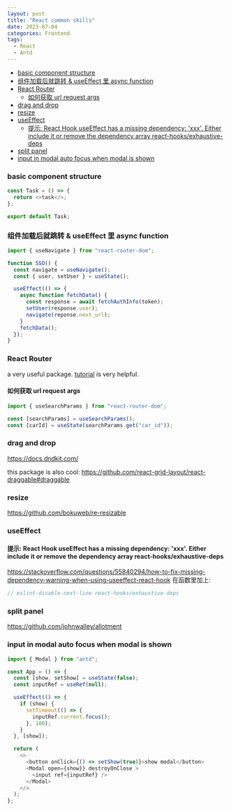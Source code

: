 ```yaml
---
layout: post
title: "React common skills"
date: 2023-07-04
categories: Frontend
tags:
  - React
  - Antd
---
```


- [basic component structure](#basic-component-structure)
- [组件加载后就跳转 \& useEffect 里 async function](#组件加载后就跳转--useeffect-里-async-function)
- [React Router](#react-router)
  - [如何获取 url request args](#如何获取-url-request-args)
- [drag and drop](#drag-and-drop)
- [resize](#resize)
- [useEffect](#useeffect)
  - [提示: React Hook useEffect has a missing dependency: 'xxx'. Either include it or remove the dependency array react-hooks/exhaustive-deps](#提示-react-hook-useeffect-has-a-missing-dependency-xxx-either-include-it-or-remove-the-dependency-array-react-hooksexhaustive-deps)
- [split panel](#split-panel)
- [input in modal auto focus when modal is shown](#input-in-modal-auto-focus-when-modal-is-shown)

### basic component structure

```js
const Task = () => {
  return <>task</>;
};

export default Task;
```

### 组件加载后就跳转 & useEffect 里 async function

```js
import { useNavigate } from "react-router-dom";

function SSO() {
  const navigate = useNavigate();
  const { user, setUser } = useState();

  useEffect(() => {
    async function fetchData() {
      const response = await fetchAuthInfo(token);
      setUser(response.user);
      navigate(reponse.next_url);
    }
    fetchData();
  });
}
```

### React Router

a very useful package. [tutorial](https://reactrouter.com/en/main/start/tutorial) is very helpful.

#### 如何获取 url request args

```js
import { useSearchParams } from "react-router-dom";

const [searchParams] = useSearchParams();
const [carId] = useState(searchParams.get("car_id"));
```

### drag and drop

<https://docs.dndkit.com/>

this package is also cool: <https://github.com/react-grid-layout/react-draggable#draggable>

### resize

<https://github.com/bokuweb/re-resizable>

### useEffect

#### 提示: React Hook useEffect has a missing dependency: 'xxx'. Either include it or remove the dependency array react-hooks/exhaustive-deps

<https://stackoverflow.com/questions/55840294/how-to-fix-missing-dependency-warning-when-using-useeffect-react-hook>
在函数里加上:

```js
// eslint-disable-next-line react-hooks/exhaustive-deps
```

### split panel

<https://github.com/johnwalley/allotment>

### input in modal auto focus when modal is shown

```js
import { Modal } from "antd";

const App = () => {
  const [show, setShow] = useState(false);
  const inputRef = useRef(null);

  useEffect(() => {
    if (show) {
      setTimeout(() => {
        inputRef.current.focus();
      }, 100);
    }
  }, [show]);

  return (
    <>
      <button onClick={() => setShow(true)}>show modal</button>
      <Modal open={show}} destroyOnClose >
        <input ref={inputRef} />
      </Modal>
    </>
  );
};
```
